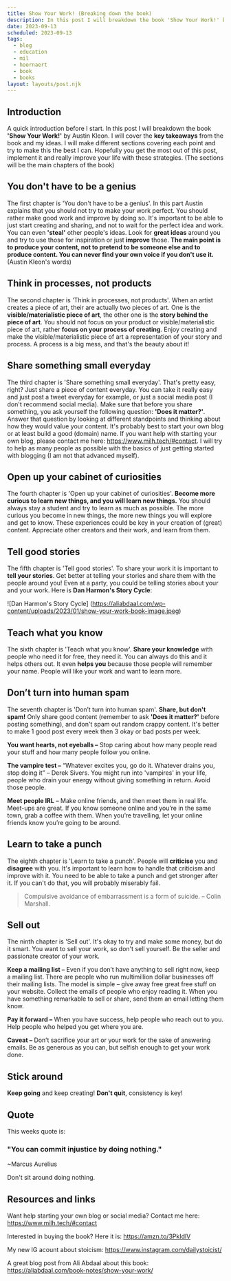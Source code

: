 ```yaml
---
title: Show Your Work! (Breaking down the book)
description: In this post I will breakdown the book 'Show Your Work!' by Austin Kleon
date: 2023-09-13
scheduled: 2023-09-13
tags:
  - blog
  - education
  - mil
  - hoornaert
  - book
  - books
layout: layouts/post.njk
---
```

## Introduction

A quick introduction before I start. In this post I will breakdown the book **'Show Your Work!'** by Austin Kleon. I will cover the **key takeaways** from the book and my ideas. I will make different sections covering each point and try to make this the best I can. Hopefully you get the most out of this post, implement it and really improve your life with these strategies. (The sections will be the main chapters of the book)

## You don't have to be a genius

The first chapter is 'You don't have to be a genius'. In this part Austin explains that you should not try to make your work perfect. You should rather make good work and improve by doing so. It's important to be able to just start creating and sharing, and not to wait for the perfect idea and work. You can even **'steal'** other people's ideas. Look for **great ideas** around you and try to use those for inspiration or just **improve** those. **The main point is to produce your content, not to pretend to be someone else and to produce content. You can never find your own voice if you don't use it.** (Austin Kleon's words)

## Think in processes, not products

The second chapter is 'Think in processes, not products'. When an artist creates a piece of art, their are actually two pieces of art. One is the **visible/materialistic piece of art**, the other one is the **story behind the piece of art**. You should not focus on your product or visible/materialistic piece of art, rather **focus on your process of creating**. Enjoy creating and make the visible/materialistic piece of art a representation of your story and process. A process is a big mess, and that's the beauty about it!

## Share something small everyday

The third chapter is 'Share something small everyday'. That's pretty easy, right? Just share a piece of content everyday. You can take it really easy and just post a tweet everyday for example, or just a social media post (I don't recommend social media). Make sure that before you share something, you ask yourself the following question: **'Does it matter?'**. Answer that question by looking at different standpoints and thinking about how they would value your content. It's probably best to start your own blog or at least build a good (domain) name. If you want help with starting your own blog, please contact me here: https://www.milh.tech/#contact. I will try to help as many people as possible with the basics of just getting started with blogging (I am not that advanced myself).

## Open up your cabinet of curiosities

The fourth chapter is 'Open up your cabinet of curiosities'.
**Become more curious to learn new things, and you will learn new things.**
You should always stay a student and try to learn as much as possible. The more curious you become in new things, the more new things you will explore and get to know. These experiences could be key in your creation of (great) content. Appreciate other creators and their work, and learn from them.

## Tell good stories

The fifth chapter is 'Tell good stories'.  To share your work it is important to **tell your stories**. Get better at telling your stories and share them with the people around you! Even at a party, you could be telling stories about your and your work. Here is **Dan Harmon's Story Cycle**:

![Dan Harmon's Story Cycle]
(https://aliabdaal.com/wp-content/uploads/2023/01/show-your-work-book-image.jpeg)

## Teach what you know

The sixth chapter is 'Teach what you know'. **Share your knowledge** with people who need it for free, they need it. You can always do this and it helps others out. It even **helps you** because those people will remember your name. People will like your work and want to learn more.

## Don’t turn into human spam

The seventh chapter is 'Don’t turn into human spam'. **Share, but don't spam!** Only share good content (remember to ask **'Does it matter?'** before posting something), and don't spam out random crappy content. It's better to make 1 good post every week then 3 okay or bad posts per week.

**You want hearts, not eyeballs –** Stop caring about how many people read your stuff and how many people follow you online.

**The vampire test –** “Whatever excites you, go do it. Whatever drains you, stop doing it” – Derek Sivers. You might run into 'vampires' in your life, people who drain your energy without giving something in return. Avoid those people.

**Meet people IRL** – Make online friends, and then meet them in real life. Meet-ups are great. If you know someone online and you’re in the same town, grab a coffee with them. When you’re travelling, let your online friends know you’re going to be around.
## Learn to take a punch

The eighth chapter is 'Learn to take a punch'. People will **criticise** you and **disagree** with you. It's important to learn how to handle that criticism and improve with it. You need to be able to take a punch and get stronger after it. If you can't do that, you will probably miserably fail.

> Compulsive avoidance of embarrassment is a form of suicide. – Colin Marshall.
## Sell out

The ninth chapter is 'Sell out'.  It's okay to try and make some money, but do it smart. You want to sell your work, so don't sell yourself. Be the seller and passionate creator of your work. 

**Keep a mailing list –** Even if you don’t have anything to sell right now, keep a mailing list. There are people who run multimillion dollar businesses off their mailing lists. The model is simple – give away free great free stuff on your website. Collect the emails of people who enjoy reading it. When you have something remarkable to sell or share, send them an email letting them know.

**Pay it forward –** When you have success, help people who reach out to you. Help people who helped you get where you are.

**Caveat –** Don’t sacrifice your art or your work for the sake of answering emails. Be as generous as you can, but selfish enough to get your work done.
## Stick around

**Keep going** and keep creating! **Don't quit**, consistency is key!

## Quote

This weeks quote is:

### "You can commit injustice by doing nothing."
~Marcus Aurelius

Don't sit around doing nothing. 

## Resources and links

Want help starting your own blog or social media? Contact me here: https://www.milh.tech/#contact

Interested in buying the book? Here it is: https://amzn.to/3PkIdlV

My new IG acount about stoicism: https://www.instagram.com/dailystoicist/

A great blog post from Ali Abdaal about this book: https://aliabdaal.com/book-notes/show-your-work/